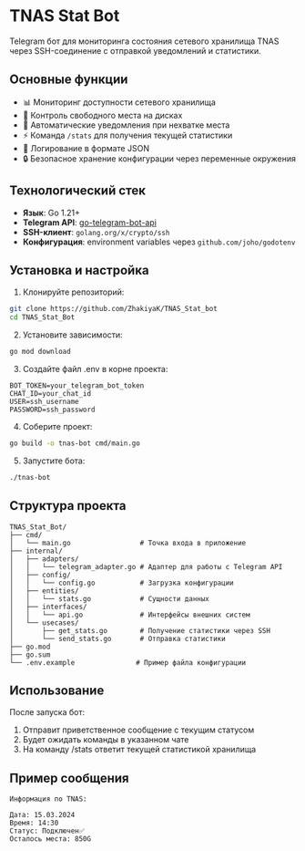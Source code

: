 # TNAS Stat Bot

Telegram бот для мониторинга состояния сетевого хранилища TNAS через SSH-соединение с отправкой уведомлений и статистики.

## Основные функции

- 📊 Мониторинг доступности сетевого хранилища
- 💾 Контроль свободного места на дисках
- 🔔 Автоматические уведомления при нехватке места
- ⚡ Команда `/stats` для получения текущей статистики
- 📝 Логирование в формате JSON
- 🔒 Безопасное хранение конфигурации через переменные окружения

## Технологический стек

- **Язык**: Go 1.21+
- **Telegram API**: [go-telegram-bot-api](https://github.com/go-telegram-bot-api/telegram-bot-api)
- **SSH-клиент**: `golang.org/x/crypto/ssh`
- **Конфигурация**: environment variables через `github.com/joho/godotenv`

## Установка и настройка


1. Клонируйте репозиторий:
```bash
git clone https://github.com/ZhakiyaK/TNAS_Stat_bot
cd TNAS_Stat_Bot
```
2. Установите зависимости:
```bash
go mod download
```
3. Создайте файл .env в корне проекта:
```env
BOT_TOKEN=your_telegram_bot_token
CHAT_ID=your_chat_id
USER=ssh_username
PASSWORD=ssh_password
```
4. Соберите проект:
```bash
go build -o tnas-bot cmd/main.go
```
5. Запустите бота:
```bash
./tnas-bot
```

## Структура проекта
```text
TNAS_Stat_Bot/
├── cmd/
│   └── main.go                 # Точка входа в приложение
├── internal/
│   ├── adapters/
│   │   └── telegram_adapter.go # Адаптер для работы с Telegram API
│   ├── config/
│   │   └── config.go           # Загрузка конфигурации
│   ├── entities/
│   │   └── stats.go            # Сущности данных
│   ├── interfaces/
│   │   └── api.go              # Интерфейсы внешних систем
│   └── usecases/
│       ├── get_stats.go        # Получение статистики через SSH
│       └── send_stats.go       # Отправка статистики
├── go.mod
├── go.sum
└── .env.example               # Пример файла конфигурации
```

## Использование
После запуска бот:
  1. Отправит приветственное сообщение с текущим статусом
  2. Будет ожидать команды в указанном чате
  3. На команду /stats ответит текущей статистикой хранилища

## Пример сообщения
```text
Информация по TNAS:

Дата: 15.03.2024
Время: 14:30
Статус: Подключен✅
Осталось места: 850G
```
